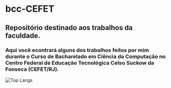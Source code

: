 # bcc-CEFET
## Repositório destinado aos trabalhos da faculdade.

### Aqui você econtrará alguns dos trabalhos feitos por mim durante o Curso de Bacharelado em Ciência da Computação no Centro Federal de Educação Tecnológica Celso Suckow da Fonseca (CEFET/RJ).


![Top Langs](https://github-readme-stats.vercel.app/api/top-langs/?username=rhyanpinto&exclude_repo=ignite-lab-react&layout=compact&show_icons=true&theme=dark)
